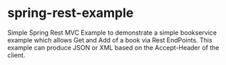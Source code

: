 spring-rest-example
===================

Simple Spring Rest MVC Example to demonstrate a simple bookservice example which allows Get and Add of a book via
Rest EndPoints. This example can produce JSON or XML based on the Accept-Header of the client.
